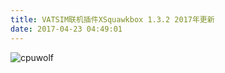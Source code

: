 ```yaml
---
title: VATSIM联机插件XSquawkbox 1.3.2 2017年更新
date: 2017-04-23 04:49:01
---
```



![cpuwolf](/images/data/attachment/201704/23/124747cy21g17e2a1r2zva.attach)

